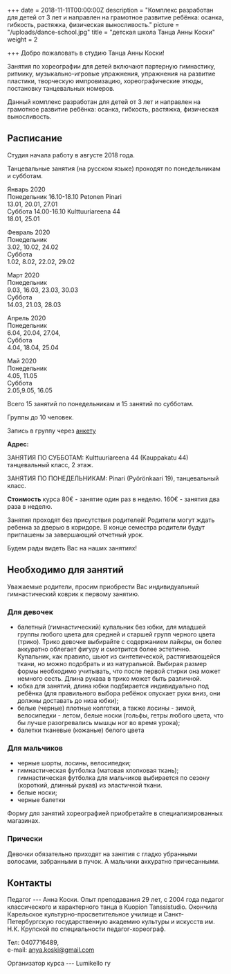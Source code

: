 +++
date = 2018-11-11T00:00:00Z
description = "Комплекс разработан для детей от 3 лет и направлен на грамотное развитие ребёнка: осанка, гибкость, растяжка, физическая выносливость."
picture = "/uploads/dance-school.jpg"
title = "детская школа Танца Анны Коски"
weight = 2

+++
Добро пожаловать в студию Танца Анны Коски!

Занятия по хореографии для детей включают партерную гимнастику, ритмику, музыкально-игровые упражнения, упражнения на развитие пластики, творческую импровизацию, хореографические этюды, постановку танцевальных номеров.

Данный комплекс разработан для детей от 3 лет и направлен на грамотное развитие ребёнка: осанка, гибкость, растяжка, физическая выносливость.

## Расписание

Студия начала работу в августе 2018 года.

Танцевальные занятия (на русском языке) проходят по понедельникам и  субботам.

Январь 2020  
Понедельник 16.10-18.10 Petonen Pinari  
13\.01, 20.01, 27.01  
Суббота 14.00-16.10 Kulttuuriareena 44  
18\.01, 25.01

Февраль 2020  
Понедельник  
3\.02, 10.02, 24.02  
Суббота  
1\.02, 8.02, 22.02, 29.02

Март 2020  
Понедельник  
9\.03, 16.03, 23.03, 30.03  
Суббота  
14\.03, 21.03, 28.03

Апрель 2020  
Понедельник  
6\.04, 20.04, 27.04,  
Суббота  
4\.04, 18.04, 25.04

Май 2020  
Понедельник  
4\.05, 11.05  
Суббота  
2\.05,9.05, 16.05

Всего 15 занятий по понедельникам и 15 занятий по субботам.

Группы до 10 человек.

Запись в группу через [анкету](https://forms.gle/fn43YoeJTv9mvhfc6)

**Адрес:**

ЗАНЯТИЯ ПО СУББОТАМ:  Kulttuuriareena 44 (Kauppakatu 44) танцевальный класс, 2 этаж.

ЗАНЯТИЯ ПО ПОНЕДЕЛЬНИКАМ: Pinari (Pyörönkaari 19), танцевальный класс.

**Стоимость** курса 80€ - занятие один раз в неделю. 160€ - занятия два раза в неделю.

Занятия проходят без присутствия родителей! Родители могут ждать ребенка за дверью в коридоре. В конце семестра родители будут приглашены за завершающий отчетный урок.

Будем рады видеть Вас на наших занятиях!

## Необходимо для занятий

Уважаемые родители, просим приобрести Вас индивидуальный гимнастический коврик к первому занятию.

### Для девочек

* балетный (гимнастический) купальник без юбки, для младшей группы любого цвета
  для средней и старшей групп черного цвета (трико). Трико девочке выбирайте с содержанием лайкры, он более аккуратно облегает фигуру и смотрится более эстетично. Купальник, как правило, шьют из синтетической, растягивающейся ткани, но можно подобрать и из натуральной. Выбирая размер формы необходимо учитывать, что после первой стирки она может немного сесть. Длина рукава в трико может быть различной.
* юбка для занятий, длина юбки подбирается индивидуально под ребёнка (для правильного выбора ребёнок опускает руки вниз, они должны доставать до низа юбки);
* белые (черные) плотные колготки, а также лосины - зимой, велосипедки - летом, белые носки (гольфы, гетры любого цвета, что бы лучше разогревались мышцы ног во время урока);
* балетки тканевые (кожаные) белого цвета

### Для мальчиков

* черные шорты, лосины, велосипедки;
* гимнастическая футболка (матовая хлопковая ткань);
  гимнастическая футболка для мальчиков выбирается по сезону (короткий, длинный рукав) из эластичной ткани.
* белые носки;
* черные балетки

Форму для занятий хореографией приобретайте в специализированных магазинах.

### Прически

Девочки обязательно приходят на занятия с гладко убранными волосами, забранными в пучок. А мальчики аккуратно причесанными.

## Контакты

Педагог --- Анна Коски. Опыт преподавания 29 лет, с 2004 года педагог классического и характерного танца в Kuopion Tanssistudio. Окончила Карельское культурно-просветительное училище и Санкт-Петербургскую государственную академию культуры и искусств им. Н.К. Крупской по специальности педагог-хореограф.

Тел: 0407716489,  
е-mail: anya.koski@gmail.com

Организатор курса --- Lumikello ry